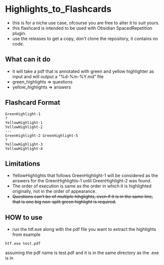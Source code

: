 # Highlights_to_Flashcards
- this is for a niche use case, ofcourse you are free to alter it to suit yours.
- this flashcard is intended to be used with Obsidian SpacedRepetition plugin.
- use the releases to get a copy, don't clone the repository, it contains no code.

## What can it do
- it will take a pdf that is annotated with green and yellow highlighter as input and will output a "%d-%m-%Y.md" file
- green_highlights => questions
- yellow_highlights => answers

## Flashcard Format
```
GreenHighlight-1
?
YellowHighlight-1
YellowHighlight-2
---
GreenHighlight-2 GreenHighlight-5
?
YellowHighlight-3
YellowHighlight-4
```

## Limitations
- YellowHighlights that follows GreenHighlight-1 will be considered as the answers for the GreenHighlights-1 until GreenHighlight-2 was found.
- The order of execution is same as the order in which it is highlighted originally, not in the order of appearance.
- ~~Questions can't be of multiple hihglights, even if it is in the same line, that is one big non-split green highlight is required.~~

## HOW to use
- run the htf.exe along with the pdf file you want to extract the highlights from example
```
htf.exe test.pdf
```
assuming the pdf name is test.pdf and it is in the same directory as the .exe is in
